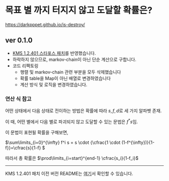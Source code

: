 # 목표 별 까지 터지지 않고 도달할 확률은?

https://darkpppet.github.io/is-destroy/


## ver 0.1.0

- [KMS 1.2.401 스타포스 패치](https://maplestory.nexon.com/news/update/767)를 반영했습니다.
- 하락하지 않으므로, markov-chain이 아닌 단순 계산으로 구합니다.
- 코드 리팩토링
  - 행렬 및 markov-chain 관련 부분을 모두 삭제했습니다
  - 확률 table을 Map이 아닌 배열로 변경하였습니다
  - 계산 방식 및 로직을 변경하였습니다.

### 연산 식 참고
어떤 상태에서 다음 상태로 전이하는 방법은 확률에 따라 $s, f, d$로 세 가지 알파벳 존재.

이 때, 어떤 별에서 다음 별로 파괴되지 않고 도달할 수 있는 문법은 $f^{*}s$임.

이 문법이 표현될 확률을 구해보면,

$\sum\limits_{i=0}^{\infty} f^i s = s \cdot {\cfrac{1 \cdot (1-f^{\infty})}{1-f}}=\cfrac{s}{1-f} $

따라서 총 확률은 $\prod\limits_{i=start}^{end-1} \cfrac{s_i}{1-f_i}$

---

KMS 1.2.401 패치 이전 버전 README는 [여기]()서 확인할 수 있습니다.
